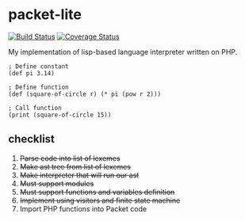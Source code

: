 # packet-lite
[![Build Status](https://travis-ci.org/peacefulbit/packet-lite.svg?branch=master)](https://travis-ci.org/peacefulbit/packet-lite)
[![Coverage Status](https://coveralls.io/repos/github/peacefulbit/packet-lite/badge.svg?branch=master)](https://coveralls.io/github/peacefulbit/packet-lite?branch=master)

My implementation of lisp-based language interpreter written on PHP.

```
; Define constant
(def pi 3.14)

; Define function
(def (square-of-circle r) (* pi (pow r 2)))

; Call function
(print (square-of-circle 15))
```

## checklist
1. ~~Parse code into list of lexemes~~
2. ~~Make ast tree from list of lexemes~~
3. ~~Make interpreter that will run our ast~~
4. ~~Must support modules~~
5. ~~Must support functions and variables definition~~
6. ~~Implement using visitors and finite state machine~~ 
7. Import PHP functions into Packet code
